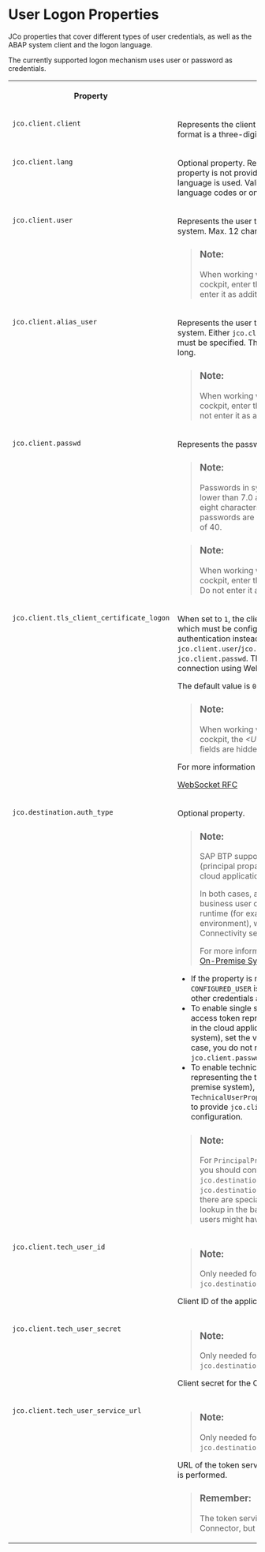 <!-- loio8b1e1c3b3e284d61bc167e84d4c9d7a1 -->

# User Logon Properties

JCo properties that cover different types of user credentials, as well as the ABAP system client and the logon language.

The currently supported logon mechanism uses user or password as credentials.


<table>
<tr>
<th valign="top">

Property

</th>
<th valign="top">

Description

</th>
</tr>
<tr>
<td valign="top">

`jco.client.client`

</td>
<td valign="top">

Represents the client to be used in the ABAP system. Valid format is a three-digit number.

</td>
</tr>
<tr>
<td valign="top">

`jco.client.lang`

</td>
<td valign="top">

Optional property. Represents the logon language. If the property is not provided, the user's or system's default language is used. Valid values are two-character ISO language codes or one-character SAP language codes.

</td>
</tr>
<tr>
<td valign="top">

`jco.client.user`

</td>
<td valign="top">

Represents the user to be used for logging on to the ABAP system. Max. 12 characters long.

> ### Note:  
> When working with the *Destinations* editor in the cockpit, enter the value in the *<User\>* field. Do not enter it as additional property.



</td>
</tr>
<tr>
<td valign="top">

`jco.client.alias_user`

</td>
<td valign="top">

Represents the user to be used for logging on to the ABAP system. Either `jco.client.user` or `jco.client.alias_user` must be specified. The alias user may be up to 40 characters long.

> ### Note:  
> When working with the *Destinations* editor in the cockpit, enter the value in the *<Alias User\>* field. Do not enter it as additional property.



</td>
</tr>
<tr>
<td valign="top">

`jco.client.passwd`

</td>
<td valign="top">

Represents the password of the user that is used.

> ### Note:  
> Passwords in systems of SAP NetWeaver releases lower than 7.0 are case-insensitive and can be only eight characters long. For releases 7.0 and higher, passwords are case-sensitive with a maximum length of 40.

> ### Note:  
> When working with the *Destinations* editor in the cockpit, enter this password in the *<Password\>* field. Do not enter it as additional property.



</td>
</tr>
<tr>
<td valign="top">

`jco.client.tls_client_certificate_logon`

</td>
<td valign="top">

When set to `1`, the client certificate provided by the *KeyStore*, which must be configured in addition, is used for authentication instead of `jco.client.user`/`jco.client.alias_user` and `jco.client.passwd`. This property is only relevant for a connection using WebSocket RFC \(*<Proxy Type\>*=Internet\).

The default value is `0`.

> ### Note:  
> When working with the Destinations editor in the cockpit, the *<User\>*, *<Alias User\>* and *<Password\>* fields are hidden when setting the property to `1`.

For more information on WebSocket RFC, see also:

[WebSocket RFC](https://help.sap.com/viewer/753088fc00704d0a80e7fbd6803c8adb/202009.001/en-US/51f1edadb2754e539f6e6335dd1eb4cc.html)

</td>
</tr>
<tr>
<td valign="top">

`jco.destination.auth_type`

</td>
<td valign="top">

Optional property.

> ### Note:  
> SAP BTP supports the propagation of business users \(principal propagation\) and technical users from the cloud application towards on-premise systems.
> 
> In both cases, a specific access token representing the business user or technical user is retrieved in the RFC runtime \(for example, in JCo or SAP BTP ABAP environment\), which can then be sent to the Connectivity service.
> 
> For more information, see [Authenticating Users against On-Premise Systems](authenticating-users-against-on-premise-systems-b643fbe.md).

-   If the property is not provided, its default value `CONFIGURED_USER` is used. In this case, user, password, or other credentials are specified directly.
-   To enable single sign-on via principal propagation \(an access token representing the business user logged on in the cloud application is forwarded to the on-premise system\), set the value to `PrincipalPropagation`. In this case, you do not need to provide `jco.client.user` and `jco.client.passwd` in the configuration.
-   To enable technical user propagation \(an access token representing the technical user is forwarded to the on-premise system\), set the value to `TechnicalUserPropagation`. In this case, you do not need to provide `jco.client.user` and `jco.client.passwd` in the configuration.

> ### Note:  
> For `PrincipalPropagation`/`TechnicalUserPropagation`, you should configure the properties `jco.destination.repository.user` and `jco.destination.repository.passwd` instead, since there are special permissions needed \(for metadata lookup in the back end\) that not all business/technical users might have.



</td>
</tr>
<tr>
<td valign="top">

`jco.client.tech_user_id`

</td>
<td valign="top">

> ### Note:  
> Only needed for `jco.destination.auth_type`=`TechnicalUserPropagation`.

Client ID of the application.

</td>
</tr>
<tr>
<td valign="top">

`jco.client.tech_user_secret`

</td>
<td valign="top">

> ### Note:  
> Only needed for `jco.destination.auth_type`=`TechnicalUserPropagation`.

Client secret for the Client ID.

</td>
</tr>
<tr>
<td valign="top">

`jco.client.tech_user_service_url`

</td>
<td valign="top">

> ### Note:  
> Only needed for `jco.destination.auth_type`=`TechnicalUserPropagation`.

URL of the token service, against which the token exchange is performed.

> ### Remember:  
> The token service is not accessed through the Cloud Connector, but through the Internet.



</td>
</tr>
</table>

